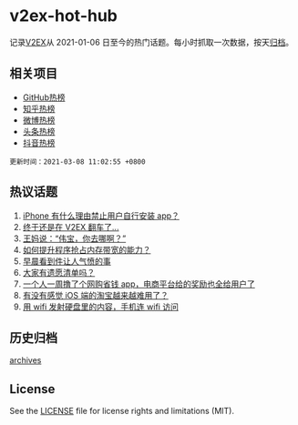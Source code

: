 # v2ex-hot-hub

 记录[V2EX](https://www.v2ex.com/)从 2021-01-06 日至今的热门话题。每小时抓取一次数据，按天[归档](archives)。
 
 ## 相关项目

- [GitHub热榜](https://github.com/snaildev/github-hot-hub)
- [知乎热榜](https://github.com/snaildev/zhihu-hot-hub)
- [微博热榜](https://github.com/snaildev/weibo-hot-hub)
- [头条热榜](https://github.com/snaildev/toutiao-hot-hub)
- [抖音热榜](https://github.com/snaildev/douyin-hot-hub)


 `更新时间：2021-03-08 11:02:55 +0800`

## 热议话题

1. [iPhone 有什么理由禁止用户自行安装 app？](https://www.v2ex.com/t/759265)
1. [终于还是在 V2EX 翻车了...](https://www.v2ex.com/t/759231)
1. [王妈说：“伟宝，你去哪啊？”](https://www.v2ex.com/t/759427)
1. [如何提升程序抢占内存带宽的能力？](https://www.v2ex.com/t/759249)
1. [早晨看到件让人气愤的事](https://www.v2ex.com/t/759433)
1. [大家有遗愿清单吗？](https://www.v2ex.com/t/759296)
1. [一个人一周撸了个网购省钱 app，电商平台给的奖励也全给用户了](https://www.v2ex.com/t/759277)
1. [有没有感觉 iOS 端的淘宝越来越难用了？](https://www.v2ex.com/t/759332)
1. [用 wifi 发射硬盘里的内容，手机连 wifi 访问](https://www.v2ex.com/t/759313)

## 历史归档

[archives](archives)

## License

See the [LICENSE](LICENSE) file for license rights and limitations (MIT).

